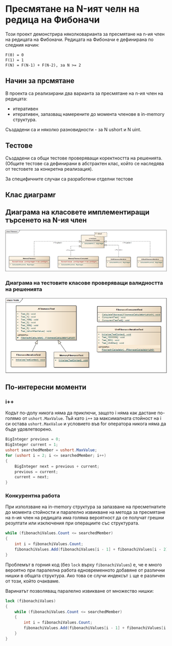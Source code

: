# Пресмятане на N-ият челн на редица на Фибоначи
Този проект демонстрира няколковарианта за пресмятане на n-ия член на редицата на Фибоначи. Редицата на Фибоначи е дефинирана по следния начин:
```
F(0) = 0
F(1) = 1
F(N) = F(N-1) + F(N-2), за N >= 2
```

## Начин за прсмятане
В проекта са реализирани два варианта за пресмятане на n-ия член на редицата:

* итеративен
* итеративен, запазващ намерените до момента членове в in-memory структура.

Създадени са и няколко разновидности - за N ushort и N uint.

## Тестове
Създадени са общи тестове проверяващи коректността на решенията. (Общите тестове са дефинирани в абстрактен клас, който се наследява от тестовете за конкретна реализация).

За специфичните случаи са разработени отделни тестове

## Клас диаграмr

## Диаграма на класовете имплементиращи търсенето на N-ия член

![Fibonacci Class Diagram](./Fibonacci.png "Class Diagram of Fibonacci namespace")

### Диаграма на тестовите класове проверяващи валидността на решенията

![Fibonacci Test Classes Diagram](./Tests.png "Class Diagram of Fibonacci namespace")

## По-интересни моменти

### **i++**
Кодът по-долу никога няма да приключи, защото i няма как дастане по-голямо от ```ushort.MaxValue```. Тъй като ```i++``` за максималната стойност на i си остава ```ushort.MaxValue``` и условието във for оператора никога няма да бъде удовлетворено.

```C#
BigInteger previous = 0;
BigInteger current = 1;
ushort searchedMember = ushort.MaxValue;
for (ushort i = 2; i <= searchedMember; i++)
{
    BigInteger next = previous + current;
    previous = current;
    current = next;
}
```

### Конкурентна работа

При използване на in-memory структура за запазване на пресметнатите до момента стойности и паралелно извикване на метода за пресмятане на n-ия член на редицата има голяма вероятност да се получат грешни резултати или изключения при операциите със структурата.
```C#
while (fibonachiValues.Count <= searchedMember)
{
    int i = fibonachiValues.Count;
    fibonachiValues.Add(fibonachiValues[i - 1] + fibonachiValues[i - 2]);
}
```
Проблемът в горния код (без ```lock``` върху ```fibonachiValues```) е, че е много вероятно при паралелна работа едновременното добавяне от различни нишки в общата структура. Ако това се случи индексът ```i``` ще е различен от този, който очакваме.

Варинатът позволяващ паралелно извикване от множество нишки:
```C#
lock (fibonachiValues)
{
    while (fibonachiValues.Count <= searchedMember)
    {
        int i = fibonachiValues.Count;
        fibonachiValues.Add(fibonachiValues[i - 1] + fibonachiValues[i - 2]);
    }
}
```